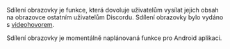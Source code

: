 <!-- TITLE: [CZ] Sdílení obrazovky -->
<!-- SUBTITLE: Sdílení obrazovky Vám dovoluje sdílet Vaši obrazovku ostatním uživatelům Discordu -->

Sdílení obrazovky je funkce, která dovoluje uživatelům vysílat jejich obsah na obrazovce ostatním uživatelům Discordu. Sdílení obrazovky bylo vydáno s [videohovorem](/cz/video-chat).

Sdílení obrazovky je momentálně naplánovaná funkce pro Android aplikaci.
